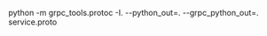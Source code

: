 <!-- Compile the proto file -->

python -m grpc_tools.protoc -I. --python_out=. --grpc_python_out=. service.proto
